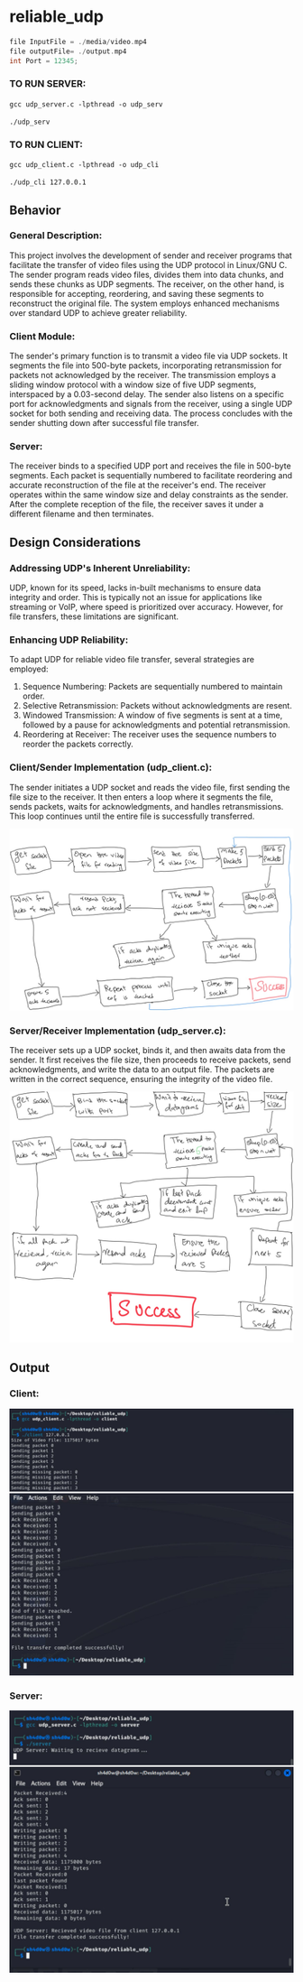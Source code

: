 # reliable_udp
```C
file InputFile = ./media/video.mp4
file outputFile= ./output.mp4
int Port = 12345;
```

### TO RUN SERVER:
 `gcc udp_server.c -lpthread -o udp_serv`

 `./udp_serv`

### TO RUN CLIENT:
 `gcc udp_client.c -lpthread -o udp_cli`

 `./udp_cli 127.0.0.1`

## Behavior

### General Description:
This project involves the development of sender and receiver programs that facilitate the transfer of video files using the UDP protocol in Linux/GNU C. The sender program reads video files, divides them into data chunks, and sends these chunks as UDP segments. The receiver, on the other hand, is responsible for accepting, reordering, and saving these segments to reconstruct the original file. The system employs enhanced mechanisms over standard UDP to achieve greater reliability.
### Client Module:
The sender's primary function is to transmit a video file via UDP sockets. It segments the file into 500-byte packets, incorporating retransmission for packets not acknowledged by the receiver. The transmission employs a sliding window protocol with a window size of five UDP segments, interspaced by a 0.03-second delay. The sender also listens on a specific port for acknowledgments and signals from the receiver, using a single UDP socket for both sending and receiving data. The process concludes with the sender shutting down after successful file transfer.
### Server:
The receiver binds to a specified UDP port and receives the file in 500-byte segments. Each packet is sequentially numbered to facilitate reordering and accurate reconstruction of the file at the receiver's end. The receiver operates within the same window size and delay constraints as the sender. After the complete reception of the file, the receiver saves it under a different filename and then terminates.

## Design Considerations

### Addressing UDP's Inherent Unreliability:
UDP, known for its speed, lacks in-built mechanisms to ensure data integrity and order. This is typically not an issue for applications like streaming or VoIP, where speed is prioritized over accuracy. However, for file transfers, these limitations are significant.
### Enhancing UDP Reliability:
To adapt UDP for reliable video file transfer, several strategies are employed:

1) Sequence Numbering: Packets are sequentially numbered to maintain order.
2) Selective Retransmission: Packets without acknowledgments are resent.
3) Windowed Transmission: A window of five segments is sent at a time, followed by a pause for acknowledgments and potential retransmission.
4) Reordering at Receiver: The receiver uses the sequence numbers to reorder the packets correctly.

### Client/Sender Implementation (udp_client.c):
The sender initiates a UDP socket and reads the video file, first sending the file size to the receiver. It then enters a loop where it segments the file, sends packets, waits for acknowledgments, and handles retransmissions. This loop continues until the entire file is successfully transferred.

![Server](https://github.com/mazeem77/reliable_udp/blob/main/media/client.jpeg)
### Server/Receiver Implementation (udp_server.c):
The receiver sets up a UDP socket, binds it, and then awaits data from the sender. It first receives the file size, then proceeds to receive packets, send acknowledgments, and write the data to an output file. The packets are written in the correct sequence, ensuring the integrity of the video file.

![Server](https://github.com/mazeem77/reliable_udp/blob/main/media/server.jpeg)

## Output

### Client:
![Client Output 1](https://github.com/mazeem77/reliable_udp/blob/main/media/client1.jpeg)
![Client Output 2](https://github.com/mazeem77/reliable_udp/blob/main/media/client2.jpeg)
### Server:
![Server Output 1](https://github.com/mazeem77/reliable_udp/blob/main/media/server1.jpeg)
![Server Output 2](https://github.com/mazeem77/reliable_udp/blob/main/media/server2.jpeg)